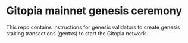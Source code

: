 # Gitopia mainnet genesis ceremony

This repo contains instructions for genesis validators to create genesis
staking transactions (gentxs) to start the Gitopia network.
